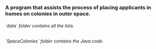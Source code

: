 <h3>A program that assists the process of placing applicants in homes on colonies in outer space. </h3>
<h6> `data` folder contains all the lists.</h6>
<h6> `SpaceColonies` folder contains the Java code. </h6>
